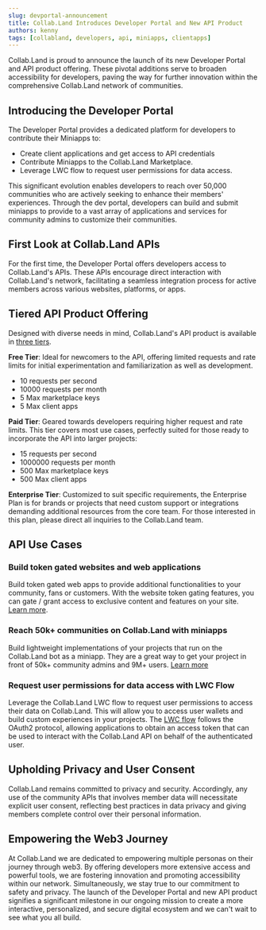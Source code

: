 ```yaml
---
slug: devportal-announcement
title: Collab.Land Introduces Developer Portal and New API Product
authors: kenny
tags: [collabland, developers, api, miniapps, clientapps]
---
```



Collab.Land is proud to announce the launch of its new Developer Portal and API product offering. These pivotal additions serve to broaden accessibility for developers, paving the way for further innovation within the comprehensive Collab.Land network of communities.

## Introducing the Developer Portal
The Developer Portal provides a dedicated platform for developers to contribute their Miniapps to:

* Create client applications and get access to API credentials
* Contribute Miniapps to the Collab.Land Marketplace. 
* Leverage LWC flow to request user permissions for data access.

This significant evolution enables developers to reach over 50,000 communities who are actively seeking to enhance their members' experiences. Through the dev portal, developers can build and submit miniapps to provide to a vast array of applications and services for community admins to customize their communities.

## First Look at Collab.Land APIs
For the first time, the Developer Portal offers developers access to Collab.Land's APIs. These APIs encourage direct interaction with Collab.Land's network, facilitating a seamless integration process for active members across various websites, platforms, or apps.

## Tiered API Product Offering

Designed with diverse needs in mind, Collab.Land's API product is available in [three tiers](https://dev-portal.collab.land/pricing).

**Free Tier**: Ideal for newcomers to the API, offering limited requests and rate limits for initial experimentation and familiarization as well as development.
- 10 requests per second
- 10000 requests per month
- 5 Max marketplace keys
- 5 Max client apps

**Paid Tier**: Geared towards developers requiring higher request and rate limits. This tier covers most use cases, perfectly suited for those ready to incorporate the API into larger projects:
- 15 requests per second
- 1000000 requests per month
- 500 Max marketplace keys
- 500 Max client apps

**Enterprise Tier**: Customized to suit specific requirements, the Enterprise Plan is for brands or projects that need custom support or integrations demanding additional resources from the core team. For those interested in this plan, please direct all inquiries to the Collab.Land team.

## API Use Cases

### Build token gated websites and web applications

Build token gated web apps to provide additional functionalities to your community, fans or customers. With the website token gating features, you can gate / grant access to exclusive content and features on your site. [Learn more](/docs/downstream-integrations/api/token-gating).

### Reach 50k+ communities on Collab.Land with miniapps

Build lightweight implementations of your projects that run on the Collab.Land bot as a miniapp. They are a great way to get your project in front of 50k+ community admins and 9M+ users. [Learn more](/docs/upstream-integrations/collab-actions/#miniapps)

### Request user permissions for data access with LWC Flow

Leverage the Collab.Land LWC flow to request user permissions to access their data on Collab.Land. This will allow you to access user wallets and build custom experiences in your projects. The [LWC flow](/docs/downstream-integrations/api/authentication#login-with-collabland-lwc---beta) follows the OAuth2 protocol, allowing applications to obtain an access token that can be used to interact with the Collab.Land API on behalf of the authenticated user.

## Upholding Privacy and User Consent
Collab.Land remains committed to privacy and security. Accordingly, any use of the community APIs that involves member data will necessitate explicit user consent, reflecting best practices in data privacy and giving members complete control over their personal information.


## Empowering the Web3 Journey
At Collab.Land we are dedicated to empowering multiple personas on their journey through web3. By offering developers more extensive access and powerful tools, we are fostering innovation and promoting accessibility within our network. Simultaneously, we stay true to our commitment to safety and privacy.
The launch of the Developer Portal and new API product signifies a significant milestone in our ongoing mission to create a more interactive, personalized, and secure digital ecosystem and we can't wait to see what you all build.